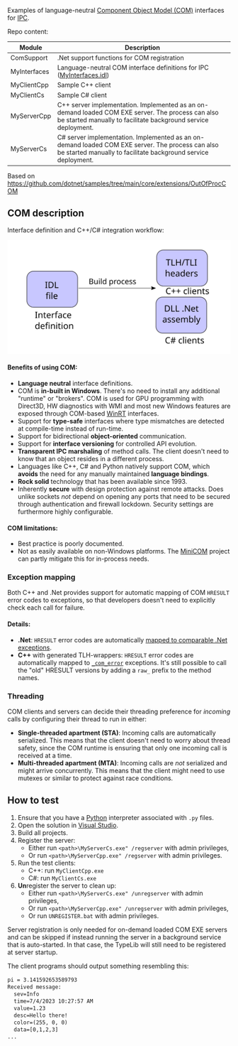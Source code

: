 Examples of language-neutral [Component Object Model (COM)](https://learn.microsoft.com/en-us/windows/win32/com/the-component-object-model) interfaces for [IPC](https://en.wikipedia.org/wiki/Inter-process_communication).

Repo content:

| Module       | Description                                 |
|--------------|---------------------------------------------|
| ComSupport   | .Net support functions for COM registration |
| MyInterfaces | Language-neutral COM interface definitions for IPC ([MyInterfaces.idl](MyInterfaces/MyInterfaces.idl)) |
| MyClientCpp  | Sample C++ client |
| MyClientCs   | Sample C# client |
| MyServerCpp  | C++ server implementation. Implemented as an on-demand loaded COM EXE server. The process can also be started manually to facilitate background service deployment. |
| MyServerCs   | C# server implementation. Implemented as an on-demand loaded COM EXE server. The process can also be started manually to facilitate background service deployment. |

Based on https://github.com/dotnet/samples/tree/main/core/extensions/OutOfProcCOM


## COM description

Interface definition and C++/C# integration workflow:

![Interface Integration](InterfaceIntegration.svg)


#### Benefits of using COM:
* **Language neutral** interface definitions.
* COM is **in-built in Windows**. There's no need to install any additional "runtime" or "brokers". COM is used for GPU programming with Direct3D, HW diagnostics with WMI and most new Windows features are exposed through COM-based [WinRT](https://github.com/microsoft/xlang) interfaces.
* Support for **type-safe** interfaces where type mismatches are detected at compile-time instead of run-time.
* Support for bidirectional **object-oriented** communication.
* Support for **interface versioning** for controlled API evolution.
* **Transparent IPC marshaling** of method calls. The client doesn't need to know that an object resides in a different process.
* Languages like C++, C# and Python natively support COM, which **avoids** the need for any manually maintained **language bindings**.
* **Rock solid** technology that has been available since 1993.
* Inherently **secure** with design protection against remote attacks. Does unlike sockets _not_ depend on opening any ports that need to be secured through authentication and firewall lockdown. Security settings are furthermore highly configurable.

#### COM limitations:
* Best practice is poorly documented.
* Not as easily available on non-Windows platforms. The [MiniCOM](https://github.com/forderud/MiniCOM) project can partly mitigate this for in-process needs.

### Exception mapping
Both C++ and .Net provides support for automatic mapping of COM `HRESULT` error codes to exceptions, so that developers doesn't need to explicitly check each call for failure.

#### Details:
* **.Net**: `HRESULT` error codes are automatically [mapped to comparable .Net exceptions](https://learn.microsoft.com/en-us/dotnet/framework/interop/how-to-map-hresults-and-exceptions).
* **C++** with generated TLH-wrappers: `HRESULT` error codes are automatically mapped to [`_com_error`](https://learn.microsoft.com/en-us/cpp/cpp/com-error-class) exceptions. It's still possible to call the "old" HRESULT versions by adding a `raw_` prefix to the method names.

### Threading
COM clients and servers can decide their threading preference for _incoming_ calls by configuring their thread to run in either:
* **Single-threaded apartment (STA)**: Incoming calls are automatically serialized. This means that the client doesn't need to worry about thread safety, since the COM runtime is ensuring that only one incoming call is received at a time.
* **Multi-threaded apartment (MTA)**: Incoming calls are _not_ serialized and might arrive concurrently. This means that the client might need to use mutexes or similar to protect against race conditions.

## How to test
1. Ensure that you have a [Python](https://www.python.org/) interpreter associated with `.py` files.
1. Open the solution in [Visual Studio](https://visualstudio.microsoft.com/).
1. Build all projects.
1. Register the server:
    * Either run `<path>\MyServerCs.exe" /regserver`  with admin privileges,
    * Or run `<path>\MyServerCpp.exe" /regserver`  with admin privileges.
1. Run the test clients:
    * C++: run `MyClientCpp.exe`
    * C#: run `MyClientCs.exe`
1. **Un**register the server to clean up:
    * Either run `<path>\MyServerCs.exe" /unregserver` with admin privileges,
    * Or run `<path>\MyServerCpp.exe" /unregserver`  with admin privileges,
    * Or run `UNREGISTER.bat` with admin privileges.

Server registration is only needed for on-demand loaded COM EXE servers and can be skipped if instead running the server in a background service that is auto-started. In that case, the TypeLib will still need to be registered at server startup.

The client programs should output something resembling this:
```
pi = 3.141592653589793
Received message:
  sev=Info
  time=7/4/2023 10:27:57 AM
  value=1.23
  desc=Hello there!
  color=(255, 0, 0)
  data=[0,1,2,3]
...
```
